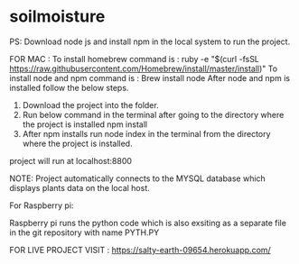 # soilmoisture
PS: Download node js and install npm in the local system to run the project. 

FOR MAC : 
To install homebrew
  command is : ruby -e "$(curl -fsSL https://raw.githubusercontent.com/Homebrew/install/master/install)"
To install node and npm
 command is : Brew install node
 After node and npm is installed follow the below steps.
 
1. Download the project into the folder. 
2. Run below command in the terminal after going to the directory where the project is installed
npm install
3. After npm installs run node index in the terminal from the directory where the project is installed.

project will run at localhost:8800

NOTE: Project automatically connects to the MYSQL database which displays plants data on the local host.

For Raspberry pi: 

Raspberry pi runs the python code which is also exsiting as a separate file in the git repository with name PYTH.PY

FOR LIVE PROJECT VISIT : https://salty-earth-09654.herokuapp.com/
